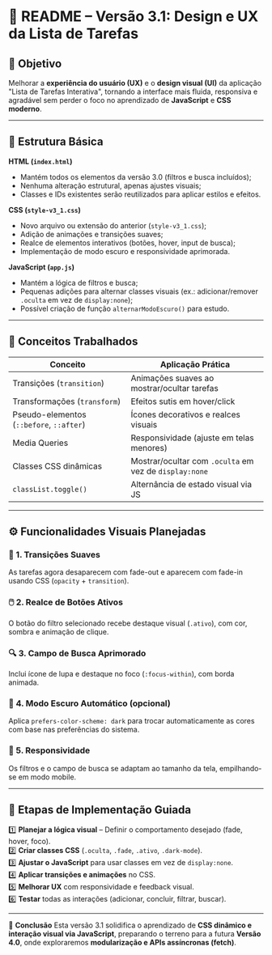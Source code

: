 # 🌈 README – Versão 3.1: Design e UX da Lista de Tarefas

## 🎯 Objetivo

Melhorar a **experiência do usuário (UX)** e o **design visual (UI)** da aplicação "Lista de Tarefas Interativa", tornando a interface mais fluida, responsiva e agradável sem perder o foco no aprendizado de **JavaScript** e **CSS moderno**.

---

## 🧱 Estrutura Básica

**HTML (`index.html`)**

- Mantém todos os elementos da versão 3.0 (filtros e busca incluídos);
- Nenhuma alteração estrutural, apenas ajustes visuais;
- Classes e IDs existentes serão reutilizados para aplicar estilos e efeitos.

**CSS (`style-v3_1.css`)**

- Novo arquivo ou extensão do anterior (`style-v3_1.css`);
- Adição de animações e transições suaves;
- Realce de elementos interativos (botões, hover, input de busca);
- Implementação de modo escuro e responsividade aprimorada.

**JavaScript (`app.js`)**

- Mantém a lógica de filtros e busca;
- Pequenas adições para alternar classes visuais (ex.: adicionar/remover `.oculta` em vez de `display:none`);
- Possível criação de função `alternarModoEscuro()` para estudo.

---

## 🧠 Conceitos Trabalhados

| Conceito                                 | Aplicação Prática                                      |
| ---------------------------------------- | ------------------------------------------------------ |
| Transições (`transition`)                | Animações suaves ao mostrar/ocultar tarefas            |
| Transformações (`transform`)             | Efeitos sutis em hover/click                           |
| Pseudo-elementos (`::before`, `::after`) | Ícones decorativos e realces visuais                   |
| Media Queries                            | Responsividade (ajuste em telas menores)               |
| Classes CSS dinâmicas                    | Mostrar/ocultar com `.oculta` em vez de `display:none` |
| `classList.toggle()`                     | Alternância de estado visual via JS                    |

---

## ⚙️ Funcionalidades Visuais Planejadas

### 🎨 1. Transições Suaves

As tarefas agora desaparecem com fade-out e aparecem com fade-in usando CSS (`opacity` + `transition`).

### 🖱️ 2. Realce de Botões Ativos

O botão do filtro selecionado recebe destaque visual (`.ativo`), com cor, sombra e animação de clique.

### 🔍 3. Campo de Busca Aprimorado

Inclui ícone de lupa e destaque no foco (`:focus-within`), com borda animada.

### 🌙 4. Modo Escuro Automático (opcional)

Aplica `prefers-color-scheme: dark` para trocar automaticamente as cores com base nas preferências do sistema.

### 📱 5. Responsividade

Os filtros e o campo de busca se adaptam ao tamanho da tela, empilhando-se em modo mobile.

---

## 🧩 Etapas de Implementação Guiada

1️⃣ **Planejar a lógica visual** – Definir o comportamento desejado (fade, hover, foco).  
2️⃣ **Criar classes CSS** (`.oculta`, `.fade`, `.ativo`, `.dark-mode`).  
3️⃣ **Ajustar o JavaScript** para usar classes em vez de `display:none`.  
4️⃣ **Aplicar transições e animações** no CSS.  
5️⃣ **Melhorar UX** com responsividade e feedback visual.  
6️⃣ **Testar** todas as interações (adicionar, concluir, filtrar, buscar).

---

📘 **Conclusão**
Esta versão 3.1 solidifica o aprendizado de **CSS dinâmico e interação visual via JavaScript**, preparando o terreno para a futura **Versão 4.0**, onde exploraremos **modularização e APIs assíncronas (fetch)**.
